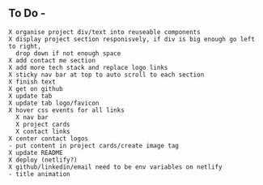 ## To Do -
    X organise project div/text into reuseable components
    X display project section responisvely, if div is big enough go left to right,
      drop down if not enough space
    X add contact me section
    X add more tech stack and replace logo links
    X sticky nav bar at top to auto scroll to each section
    X finish text
    X get on github
    X update tab
    X update tab logo/favicon
    X hover css events for all links
      X nav bar
      X project cards
      X contact links
    X center contact logos
    - put content in project cards/create image tag
    X update README
    X deploy (netlify?)
    X github/linkedin/email need to be env variables on netlify
    - title animation